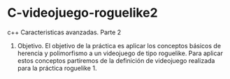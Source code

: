 C-videojuego-roguelike2
=======================

c++   Caracteristicas avanzadas. Parte 2


1. Objetivo.
El objetivo de la práctica es aplicar los conceptos básicos de herencia y polimorfismo a un
videojuego de tipo roguelike. Para aplicar estos conceptos partiremos de la definición de videojuego
realizada para la práctica roguelike 1.
